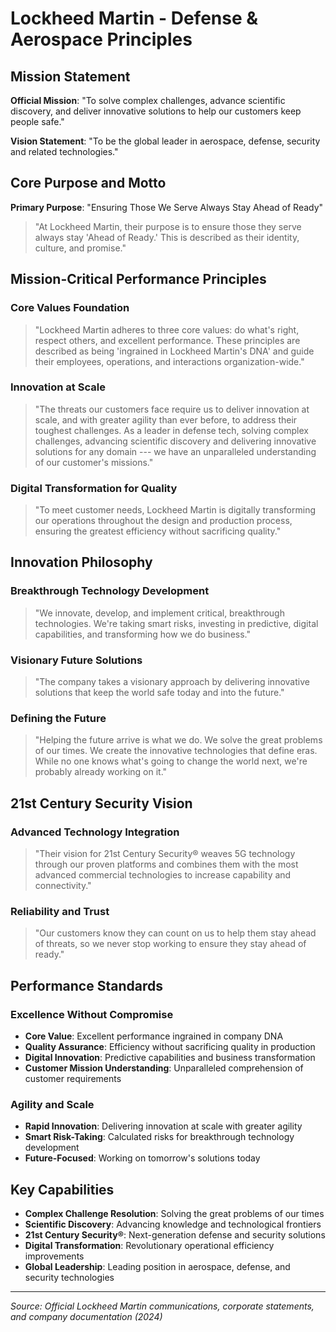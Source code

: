# Lockheed Martin - Defense & Aerospace Principles

## Mission Statement

**Official Mission**: "To solve complex challenges, advance scientific discovery, and deliver innovative solutions to help our customers keep people safe."

**Vision Statement**: "To be the global leader in aerospace, defense, security and related technologies."

## Core Purpose and Motto

**Primary Purpose**: "Ensuring Those We Serve Always Stay Ahead of Ready"

> "At Lockheed Martin, their purpose is to ensure those they serve always stay 'Ahead of Ready.' This is described as their identity, culture, and promise."

## Mission-Critical Performance Principles

### Core Values Foundation

> "Lockheed Martin adheres to three core values: do what's right, respect others, and excellent performance. These principles are described as being 'ingrained in Lockheed Martin's DNA' and guide their employees, operations, and interactions organization-wide."

### Innovation at Scale

> "The threats our customers face require us to deliver innovation at scale, and with greater agility than ever before, to address their toughest challenges. As a leader in defense tech, solving complex challenges, advancing scientific discovery and delivering innovative solutions for any domain --- we have an unparalleled understanding of our customer's missions."

### Digital Transformation for Quality

> "To meet customer needs, Lockheed Martin is digitally transforming our operations throughout the design and production process, ensuring the greatest efficiency without sacrificing quality."

## Innovation Philosophy

### Breakthrough Technology Development

> "We innovate, develop, and implement critical, breakthrough technologies. We're taking smart risks, investing in predictive, digital capabilities, and transforming how we do business."

### Visionary Future Solutions

> "The company takes a visionary approach by delivering innovative solutions that keep the world safe today and into the future."

### Defining the Future

> "Helping the future arrive is what we do. We solve the great problems of our times. We create the innovative technologies that define eras. While no one knows what's going to change the world next, we're probably already working on it."

## 21st Century Security Vision

### Advanced Technology Integration

> "Their vision for 21st Century Security® weaves 5G technology through our proven platforms and combines them with the most advanced commercial technologies to increase capability and connectivity."

### Reliability and Trust

> "Our customers know they can count on us to help them stay ahead of threats, so we never stop working to ensure they stay ahead of ready."

## Performance Standards

### Excellence Without Compromise

- **Core Value**: Excellent performance ingrained in company DNA
- **Quality Assurance**: Efficiency without sacrificing quality in production
- **Digital Innovation**: Predictive capabilities and business transformation
- **Customer Mission Understanding**: Unparalleled comprehension of customer requirements

### Agility and Scale

- **Rapid Innovation**: Delivering innovation at scale with greater agility
- **Smart Risk-Taking**: Calculated risks for breakthrough technology development
- **Future-Focused**: Working on tomorrow's solutions today

## Key Capabilities

- **Complex Challenge Resolution**: Solving the great problems of our times
- **Scientific Discovery**: Advancing knowledge and technological frontiers
- **21st Century Security®**: Next-generation defense and security solutions
- **Digital Transformation**: Revolutionary operational efficiency improvements
- **Global Leadership**: Leading position in aerospace, defense, and security technologies

---

*Source: Official Lockheed Martin communications, corporate statements, and company documentation (2024)*